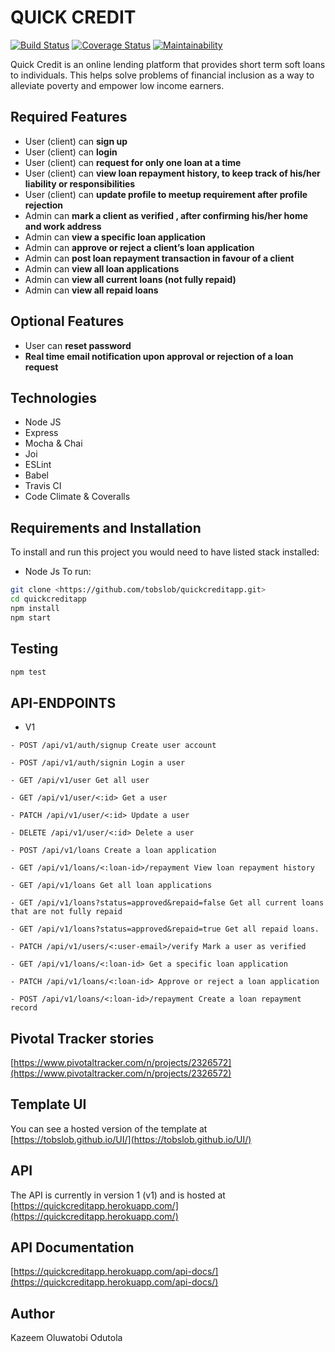 # QUICK CREDIT
[![Build Status](https://travis-ci.org/tobslob/quickcreditapp.svg?branch=develop)](https://travis-ci.org/tobslob/quickcreditapp.svg?branch=develop) 
[![Coverage Status](https://coveralls.io/repos/github/tobslob/quickcreditapp/badge.svg?branch=develop)](https://coveralls.io/github/tobslob/quickcreditapp?branch=develop)
[![Maintainability](https://api.codeclimate.com/v1/badges/d7995a20fd0891275f98/maintainability)](https://codeclimate.com/github/tobslob/quickcreditapp/maintainability)

Quick Credit is an online lending platform that provides short term soft loans to individuals. This helps solve problems of financial inclusion as a way to alleviate poverty and empower low income earners.

## Required Features

- User (client) can **sign up**
- User (client) can **login**
- User (client) can **request for only one loan at a time**
- User (client) can **view loan repayment history, to keep track of his/her liability or responsibilities**
- User (client) can **update profile to meetup requirement after profile rejection**
- Admin can **mark a client as verified , after confirming his/her home and work address**
- Admin can **view a specific loan application**
- Admin can **approve or reject a client’s loan application**
- Admin can **post loan repayment transaction in favour of a client**
- Admin can **view all loan applications**
- Admin can **view all current loans (not fully repaid)**
- Admin can **view all repaid loans**

## Optional Features

- User can **reset password**
- **Real time email notification upon approval or rejection of a loan request**

## Technologies

- Node JS
- Express
- Mocha & Chai
- Joi
- ESLint
- Babel
- Travis CI
- Code Climate & Coveralls

## Requirements and Installation

To install and run this project you would need to have listed stack installed:

- Node Js
To run:


```sh
git clone <https://github.com/tobslob/quickcreditapp.git>
cd quickcreditapp
npm install
npm start
```

## Testing

```sh
npm test
```

## API-ENDPOINTS

- V1

`- POST /api/v1/auth/signup Create user account`

`- POST /api/v1/auth/signin Login a user`

`- GET /api/v1/user Get all user`

`- GET /api/v1/user/<:id> Get a user`

`- PATCH /api/v1/user/<:id> Update a user`

`- DELETE /api/v1/user/<:id> Delete a user`

`- POST /api/v1/loans Create a loan application`

`- GET /api/v1/loans/<:loan-id>/repayment View loan repayment history`

`- GET /api/v1/loans Get all loan applications`

`- GET /api/v1/loans?status=approved&repaid=false Get all current loans that are not fully repaid`

`- GET /api/v1/loans?status=approved&repaid=true Get all repaid loans.`

`- PATCH /api/v1/users/<:user-email>/verify Mark a user as verified`

`- GET /api/v1/loans/<:loan-id> Get a specific loan application`

`- PATCH /api/v1/loans/<:loan-id> Approve or reject a loan application`

`- POST /api/v1/loans/<:loan-id>/repayment Create a loan repayment record`


## Pivotal Tracker stories

[https://www.pivotaltracker.com/n/projects/2326572](https://www.pivotaltracker.com/n/projects/2326572)

## Template UI

You can see a hosted version of the template at [https://tobslob.github.io/UI/](https://tobslob.github.io/UI/)

## API

The API is currently in version 1 (v1) and is hosted at
[https://quickcreditapp.herokuapp.com/](https://quickcreditapp.herokuapp.com/)

## API Documentation

[https://quickcreditapp.herokuapp.com/api-docs/](https://quickcreditapp.herokuapp.com/api-docs/)

## Author

Kazeem Oluwatobi Odutola

